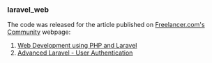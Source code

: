 ### laravel_web

The code was released for the article published on [Freelancer.com's Community](https://www.freelancer.com/community) webpage: 
1. [Web Development using PHP and Laravel](https://www.freelancer.com/community/articles/web-development-using-php-and-laravel)
2. [Advanced Laravel - User Authentication](https://www.freelancer.com/community/articles/advanced-laravel-user-authentication)

